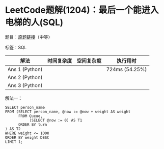 # LeetCode题解(1204)：最后一个能进入电梯的人(SQL)

题目：[原题链接](https://leetcode-cn.com/problems/last-person-to-fit-in-the-elevator/)（中等）

标签：SQL

| 解法           | 时间复杂度 | 空间复杂度 | 执行用时       |
| -------------- | ---------- | ---------- | -------------- |
| Ans 1 (Python) |            |            | 724ms (54.25%) |
| Ans 2 (Python) |            |            |                |
| Ans 3 (Python) |            |            |                |

解法一：

```mysql
SELECT person_name
FROM (SELECT person_name, @now := @now + weight AS weight
      FROM Queue,
           (SELECT @now := 0) AS T1
      ORDER BY turn
) AS T2
WHERE weight <= 1000
ORDER BY weight DESC
LIMIT 1;
```

